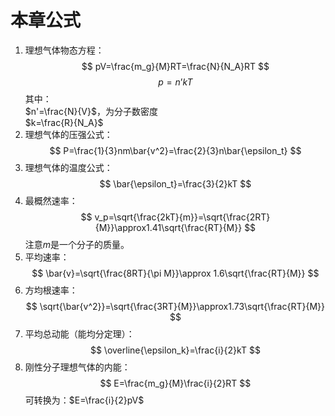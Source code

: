 # 本章公式

1. 理想气体物态方程：
   $$
   pV=\frac{m_g}{M}RT=\frac{N}{N_A}RT
   $$
   $$
   p=n’kT
   $$
   其中：  
   $n'=\frac{N}{V}$，为分子数密度  
   $k=\frac{R}{N_A}$
2. 理想气体的压强公式：
   $$
   P=\frac{1}{3}nm\bar{v^2}=\frac{2}{3}n\bar{\epsilon_t}
   $$
3. 理想气体的温度公式：
   $$
   \bar{\epsilon_t}=\frac{3}{2}kT
   $$
4. 最概然速率：
   $$
   v_p=\sqrt{\frac{2kT}{m}}=\sqrt{\frac{2RT}{M}}\approx1.41\sqrt{\frac{RT}{M}}
   $$
   注意$m$是一个分子的质量。
5. 平均速率：
   $$
   \bar{v}=\sqrt{\frac{8RT}{\pi M}}\approx 1.6\sqrt{\frac{RT}{M}}
   $$
6. 方均根速率：
   $$
   \sqrt{\bar{v^2}}=\sqrt{\frac{3RT}{M}}\approx1.73\sqrt{\frac{RT}{M}}
   $$
7. 平均总动能（能均分定理）：
   $$
   \overline{\epsilon_k}=\frac{i}{2}kT
   $$
8. 刚性分子理想气体的内能：
   $$
   E=\frac{m_g}{M}\frac{i}{2}RT
   $$
   可转换为：$E=\frac{i}{2}pV$
